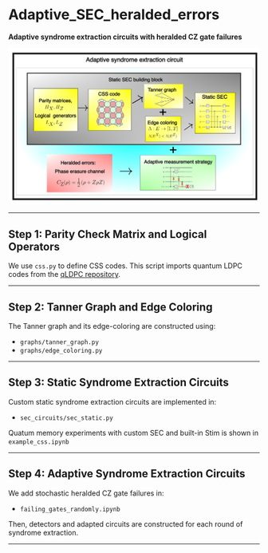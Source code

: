 # Adaptive_SEC_heralded_errors

**Adaptive syndrome extraction circuits with heralded CZ gate failures**

<p align="center">
  <img src="images/workflow.png" alt="Workflow Diagram" width="600">
</p>

---

##  Step 1: Parity Check Matrix and Logical Operators

We use `css.py` to define CSS codes. This script imports quantum LDPC codes from the [qLDPC repository](https://github.com/qLDPCOrg/qLDPC).

---

##  Step 2: Tanner Graph and Edge Coloring

The Tanner graph and its  edge-coloring are constructed using:
- `graphs/tanner_graph.py`
- `graphs/edge_coloring.py`

---

##  Step 3: Static Syndrome Extraction Circuits

Custom static syndrome extraction circuits are implemented in:
- `sec_circuits/sec_static.py`

Quatum memory experiments with custom SEC and built-in Stim is shown in `example_css.ipynb`

---

##  Step 4: Adaptive Syndrome Extraction Circuits

We add stochastic heralded CZ gate failures in:
- `failing_gates_randomly.ipynb`

Then, detectors and adapted circuits are constructed for each round of syndrome extraction.

---

